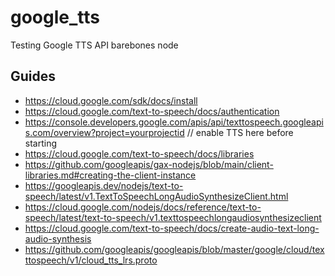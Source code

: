 # google_tts
Testing Google TTS API barebones node
## Guides

- https://cloud.google.com/sdk/docs/install
- https://cloud.google.com/text-to-speech/docs/authentication
- https://console.developers.google.com/apis/api/texttospeech.googleapis.com/overview?project=yourprojectid // enable TTS here before starting
- https://cloud.google.com/text-to-speech/docs/libraries
- https://github.com/googleapis/gax-nodejs/blob/main/client-libraries.md#creating-the-client-instance
- https://googleapis.dev/nodejs/text-to-speech/latest/v1.TextToSpeechLongAudioSynthesizeClient.html
- https://cloud.google.com/nodejs/docs/reference/text-to-speech/latest/text-to-speech/v1.texttospeechlongaudiosynthesizeclient
- https://cloud.google.com/text-to-speech/docs/create-audio-text-long-audio-synthesis
- https://github.com/googleapis/googleapis/blob/master/google/cloud/texttospeech/v1/cloud_tts_lrs.proto
